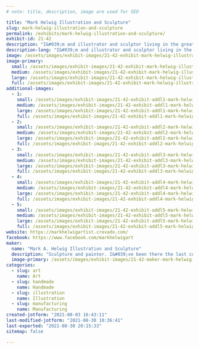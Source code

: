 ```yaml
---
# note: title, description, image are used for SEO

title: "Mark Helwig Illustration and Sculpture"
slug: mark-helwig-illustration-and-sculpture
permalink: /exhibits/mark-helwig-illustration-and-sculpture/
exhibit-id: 21-42
description: "I&#039;m and illustrator and sculptor living in the greater Orlando area. "
description-long: "I&#039;m and illustrator and sculptor living in the greater Orlando area. I specialize in fantasy, whimsy, humor and creativity. My sculptures and paintings have won awards at shows and galleries across the southeast."
image: /assets/images/exhibit-images/21-42-exhibit-mark-helwig-illustration-and-sculpture-43-safe-image-php-1730-large.jpg
image-primary: 
  small: /assets/images/exhibit-images/21-42-exhibit-mark-helwig-illustration-and-sculpture-43-safe-image-php-1730-small.jpg
  medium: /assets/images/exhibit-images/21-42-exhibit-mark-helwig-illustration-and-sculpture-43-safe-image-php-1730-medium.jpg
  large: /assets/images/exhibit-images/21-42-exhibit-mark-helwig-illustration-and-sculpture-43-safe-image-php-1730-large.jpg
  full: /assets/images/exhibit-images/21-42-exhibit-mark-helwig-illustration-and-sculpture-43-safe-image-php-1730-full.jpg
additional-images: 
  - 1:
    small: /assets/images/exhibit-images/21-42-exhibit-addl1-mark-helwig-illustration-and-sculpture-dragons-small.jpg
    medium: /assets/images/exhibit-images/21-42-exhibit-addl1-mark-helwig-illustration-and-sculpture-dragons-medium.jpg
    large: /assets/images/exhibit-images/21-42-exhibit-addl1-mark-helwig-illustration-and-sculpture-dragons-large.jpg
    full: /assets/images/exhibit-images/21-42-exhibit-addl1-mark-helwig-illustration-and-sculpture-dragons-full.jpg
  - 2:
    small: /assets/images/exhibit-images/21-42-exhibit-addl2-mark-helwig-illustration-and-sculpture-house-elf-small.jpg
    medium: /assets/images/exhibit-images/21-42-exhibit-addl2-mark-helwig-illustration-and-sculpture-house-elf-medium.jpg
    large: /assets/images/exhibit-images/21-42-exhibit-addl2-mark-helwig-illustration-and-sculpture-house-elf-large.jpg
    full: /assets/images/exhibit-images/21-42-exhibit-addl2-mark-helwig-illustration-and-sculpture-house-elf-full.jpg
  - 3:
    small: /assets/images/exhibit-images/21-42-exhibit-addl3-mark-helwig-illustration-and-sculpture-painting-2-small.jpg
    medium: /assets/images/exhibit-images/21-42-exhibit-addl3-mark-helwig-illustration-and-sculpture-painting-2-medium.jpg
    large: /assets/images/exhibit-images/21-42-exhibit-addl3-mark-helwig-illustration-and-sculpture-painting-2-large.jpg
    full: /assets/images/exhibit-images/21-42-exhibit-addl3-mark-helwig-illustration-and-sculpture-painting-2-full.jpg
  - 4:
    small: /assets/images/exhibit-images/21-42-exhibit-addl4-mark-helwig-illustration-and-sculpture-painting-3-small.jpg
    medium: /assets/images/exhibit-images/21-42-exhibit-addl4-mark-helwig-illustration-and-sculpture-painting-3-medium.jpg
    large: /assets/images/exhibit-images/21-42-exhibit-addl4-mark-helwig-illustration-and-sculpture-painting-3-large.jpg
    full: /assets/images/exhibit-images/21-42-exhibit-addl4-mark-helwig-illustration-and-sculpture-painting-3-full.jpg
  - 5:
    small: /assets/images/exhibit-images/21-42-exhibit-addl5-mark-helwig-illustration-and-sculpture-painting-one-small.jpg
    medium: /assets/images/exhibit-images/21-42-exhibit-addl5-mark-helwig-illustration-and-sculpture-painting-one-medium.jpg
    large: /assets/images/exhibit-images/21-42-exhibit-addl5-mark-helwig-illustration-and-sculpture-painting-one-large.jpg
    full: /assets/images/exhibit-images/21-42-exhibit-addl5-mark-helwig-illustration-and-sculpture-painting-one-full.jpg
website: https://markhelwigartist.crevado.com/
facebook: https://www.facebook.com/markhelwigart
maker: 
  name: "Mark A. Helwig Illustration and Sculpture"
  description: "Sculpture and painter. I&#039;ve been there the last couple of times and did a sculpting demo."
  image-primary: /assets/images/exhibit-images/21-42-maker-mark-helwig-illustration-and-sculpture-safe-image-php-medium.jpg
categories: 
  - slug: art
    name: Art
  - slug: handmade
    name: Handmade
  - slug: illustration
    name: Illustration
  - slug: manufacturing
    name: Manufacturing
created-jotform: "2021-08-03 16:43:11"
last-modified-jotform: "2021-08-30 10:36:41"
last-exported: "2021-08-30 20:15:33"
sitemap: false

---
```

